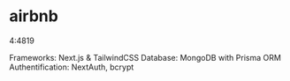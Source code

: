 # airbnb
4:4819

Frameworks: Next.js & TailwindCSS
Database: MongoDB with Prisma ORM
Authentification: NextAuth, bcrypt

